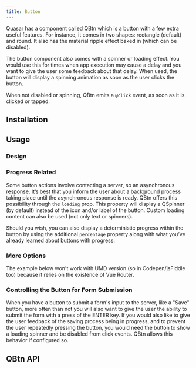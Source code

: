```yaml
---
title: Button
---
```

Quasar has a component called QBtn which is a button with a few extra useful features. For instance, it comes in two shapes: rectangle (default) and round. It also has the material ripple effect baked in (which can be disabled).

The button component also comes with a spinner or loading effect. You would use this for times when app execution may cause a delay and you want to give the user some feedback about that delay. When used, the button will display a spinning animation as soon as the user clicks the button.

When not disabled or spinning, QBtn emits a `@click` event, as soon as it is clicked or tapped.

## Installation
<doc-installation components="QBtn" />

## Usage
<doc-example title="Standard buttons" file="QBtn/Standard" />

<doc-example title="Custom colors" file="QBtn/CustomColor" />

<doc-example title="With icons" file="QBtn/WithIcons" />

<doc-example title="Round buttons" file="QBtn/Round" />

<doc-example title="Custom content" file="QBtn/CustomContent" />

### Design

<doc-example title="Button design" file="QBtn/ButtonDesign" />

<doc-example title="Button alignment" file="QBtn/ButtonAlignment" />

<doc-example title="Button size" file="QBtn/ButtonSize" />

### Progress Related

Some button actions involve contacting a server, so an asynchronous response. It’s best that you inform the user about a background process taking place until the asynchronous response is ready. QBtn offers this possibility through the `loading` prop. This property will display a QSpinner (by default) instead of the icon and/or label of the button. Custom loading content can also be used (not only text or spinners).

<doc-example title="Indeterminate progress" file="QBtn/IndeterminateProgress" />

Should you wish, you can also display a deterministic progress within the button by using the additional `percentage` property along with what you’ve already learned about buttons with progress:

<doc-example title="Deterministic progress" file="QBtn/DeterministicProgress" />

### More Options

<doc-example title="Custom ripple" file="QBtn/CustomRipple" />

The example below won't work with UMD version (so in Codepen/jsFiddle too) because it relies on the existence of Vue Router.

<doc-example title="Links" file="QBtn/Links" />

<doc-example title="Other options" file="QBtn/OtherOptions" />

<doc-example title="Disable" file="QBtn/Disabled" />

### Controlling the Button for Form Submission
When you have a button to submit a form's input to the server, like a "Save" button, more often than not you will also want to give the user the ability to submit the form with a press of the ENTER key. If you would also like to give the user feedback of the saving process being in progress, and to prevent the user repeatedly pressing the button, you would need the button to show a loading spinner and be disabled from click events. QBtn allows this behavior if configured so.

<doc-example title="Form Submission" file="QBtn/FormSubmission" />

## QBtn API
<doc-api file="QBtn" />
